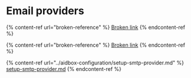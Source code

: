 # Email providers

{% content-ref url="broken-reference" %}
[Broken link](broken-reference)
{% endcontent-ref %}

{% content-ref url="broken-reference" %}
[Broken link](broken-reference)
{% endcontent-ref %}

{% content-ref url="../aidbox-configuration/setup-smtp-provider.md" %}
[setup-smtp-provider.md](../aidbox-configuration/setup-smtp-provider.md)
{% endcontent-ref %}
